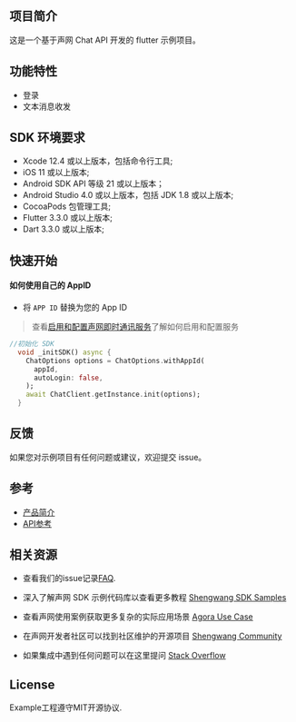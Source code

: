 
## 项目简介

这是一个基于声网 Chat API 开发的 flutter 示例项目。

## 功能特性

- 登录
- 文本消息收发


## SDK 环境要求

- Xcode 12.4 或以上版本，包括命令行工具;
- iOS 11 或以上版本;
- Android SDK API 等级 21 或以上版本；
- Android Studio 4.0 或以上版本，包括 JDK 1.8 或以上版本;
- CocoaPods 包管理工具;
- Flutter 3.3.0 或以上版本;
- Dart 3.3.0 或以上版本;

## 快速开始

#### 如何使用自己的 AppID

- 将 `APP ID` 替换为您的 App ID

> 查看[启用和配置声网即时通讯服务](https://im.shengwang.cn/docs/sdk/ios/enable_im.html)了解如何启用和配置服务

```dart
//初始化 SDK
  void _initSDK() async {
    ChatOptions options = ChatOptions.withAppId(
      appId,
      autoLogin: false,
    );
    await ChatClient.getInstance.init(options);
  }

```

## 反馈

如果您对示例项目有任何问题或建议，欢迎提交 issue。

## 参考

- [产品简介](https://im.shengwang.cn/docs/sdk/ios/document_index.html)
- [API参考](https://im.shengwang.cn/sdkdocs/chat1.x/ios/)

## 相关资源

- 查看我们的issue记录[FAQ](https://doc.shengwang.cn/faq/list).

- 深入了解声网 SDK 示例代码库以查看更多教程 [Shengwang SDK Samples](https://github.com/Shengwang-Lab)

- 查看声网使用案例获取更多复杂的实际应用场景 [Agora Use Case](https://github.com/AgoraIO-usecase)

- 在声网开发者社区可以找到社区维护的开源项目 [Shengwang Community](https://github.com/Shengwang-Lab)

- 如果集成中遇到任何问题可以在这里提问 [Stack Overflow](https://stackoverflow.com/questions/tagged/agora.io)

## License

Example工程遵守MIT开源协议.
